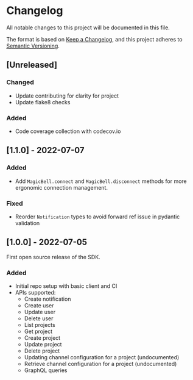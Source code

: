 # Changelog
All notable changes to this project will be documented in this file.

The format is based on [Keep a Changelog](https://keepachangelog.com/en/1.0.0/),
and this project adheres to [Semantic Versioning](https://semver.org/spec/v2.0.0.html).

## [Unreleased]
### Changed
- Update contributing for clarity for project
- Update flake8 checks

### Added
- Code coverage collection with codecov.io

## [1.1.0] - 2022-07-07
### Added
- Add `MagicBell.connect` and `MagicBell.disconnect` methods for more ergonomic connection management.

### Fixed
- Reorder `Notification` types to avoid forward ref issue in pydantic validation

## [1.0.0] - 2022-07-05
First open source release of the SDK.

### Added
- Initial repo setup with basic client and CI
- APIs supported:
  - Create notification
  - Create user
  - Update user
  - Delete user
  - List projects
  - Get project
  - Create project
  - Update project
  - Delete project
  - Updating channel configuration for a project (undocumented)
  - Retrieve channel configuration for a project (undocumented)
  - GraphQL queries
